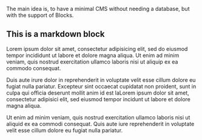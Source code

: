 <!-- 
block: jumbotron
values: 
    headline: Reboot CMS
    lead: A Bootstrap concentric, flat file, markdown CMS in PHP
    buttonText: Learn more
    buttonLink: /documentation
-->
The main idea is, to have a minimal CMS without needing a database, but with the support
of Blocks.

<!-- block: markdown -->
## This is a markdown block

Lorem ipsum dolor sit amet, consectetur adipisicing elit, sed do eiusmod 
tempor incididunt ut labore et dolore magna aliqua. Ut enim ad minim veniam, 
quis nostrud exercitation ullamco laboris nisi ut aliquip ex ea 
commodo consequat. 

Duis aute irure dolor in reprehenderit in voluptate velit esse cillum 
dolore eu fugiat nulla pariatur. Excepteur sint occaecat cupidatat non 
proident, sunt in culpa qui officia deserunt mollit anim id est laLorem 
ipsum dolor sit amet, consectetur adipisici elit, sed eiusmod tempor 
incidunt ut labore et dolore magna aliqua. 

Ut enim ad minim veniam, quis nostrud exercitation ullamco laboris 
nisi ut aliquid ex ea commodi consequat. Quis aute iure reprehenderit 
in voluptate velit esse cillum dolore eu fugiat nulla pariatur. 
